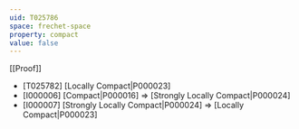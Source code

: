 ```yaml
---
uid: T025786
space: frechet-space
property: compact
value: false
---
```

[[Proof]]

* [T025782] [Locally Compact|P000023]
* [I000006] [Compact|P000016] => [Strongly Locally Compact|P000024]
* [I000007] [Strongly Locally Compact|P000024] => [Locally Compact|P000023]

